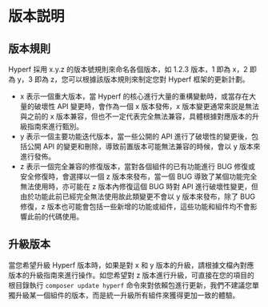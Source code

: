 # 版本説明

## 版本規則

Hyperf 採用 x.y.z 的版本號規則來命名各個版本，如 1.2.3 版本，1 即為 x，2 即為 y，3 即為 z，您可以根據該版本規則來制定您對 Hyperf 框架的更新計劃。
- x 表示一個重大版本，當 Hyperf 的核心進行大量的重構變動時，或當存在大量的破壞性 API 變更時，會作為一個 x 版本發佈，x 版本變更通常來説是無法與之前的 x 版本兼容，但也不一定代表完全無法兼容，具體根據對應版本的升級指南來進行甄別。
- y 表示一個主要功能迭代版本，當一些公開的 API 進行了破壞性的變更後，包括公開 API 的變更和刪除，導致前置版本可能無法兼容的時候，會以 y 版本來進行發佈。
- z 表示一個完全兼容的修復版本，當對各個組件的已有功能進行 BUG 修復或安全修復時，會選擇以一個 z 版本來發布，當一個 BUG 導致了某個功能完全無法使用時，亦可能在 z 版本內修復這個 BUG 時對 API 進行破壞性變更，但由於功能此前已經完全無法使用故此類變更不會以 y 版本來發布，除了 BUG 修復，z 版本也可能會包括一些新增的功能或組件，這些功能和組件均不會影響此前的代碼使用。

## 升級版本

當您希望升級 Hyperf 版本時，如果是對 x 和 y 版本的升級，請根據文檔內對應版本的升級指南來進行操作。如您希望對 z 版本進行升級，可直接在您的項目的根目錄執行 `composer update hyperf` 命令來對依賴包進行更新，我們不建議您單獨升級某一個組件的版本，而是統一升級所有組件來獲得更加一致的體驗。
